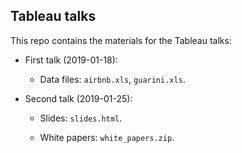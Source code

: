 ## Tableau talks

This repo contains the materials for the Tableau talks:

* First talk (2019-01-18):

  + Data files: `airbnb.xls`, `guarini.xls`.
  
* Second talk (2019-01-25):

  + Slides: `slides.html`.
  
  + White papers: `white_papers.zip`.
